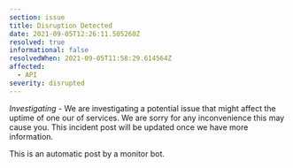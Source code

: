 ```yaml
---
section: issue
title: Disruption Detected
date: 2021-09-05T12:26:11.505260Z
resolved: true
informational: false
resolvedWhen: 2021-09-05T11:58:29.614564Z
affected:
  - API
severity: disrupted
---
```

*Investigating* - We are investigating a potential issue that might affect the uptime of one our of services. We are sorry for any inconvenience this may cause you. This incident post will be updated once we have more information.

This is an automatic post by a monitor bot.
        
